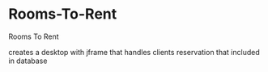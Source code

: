 # Rooms-To-Rent
Rooms To Rent

creates a desktop with jframe that handles clients reservation that included in database
